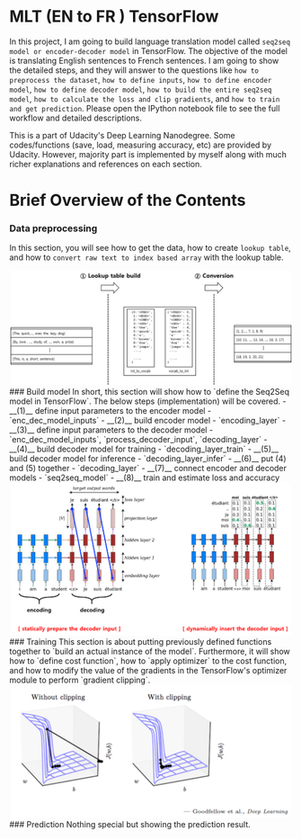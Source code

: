 # MLT (EN to FR ) TensorFlow

In this project, I am going to build language translation model called `seq2seq model or encoder-decoder model` in TensorFlow. The objective of the model is translating English sentences to French sentences. I am going to show the detailed steps, and they will answer to the questions like `how to preprocess the dataset`, `how to define inputs`, `how to define encoder model`, `how to define decoder model`, `how to build the entire seq2seq model`, `how to calculate the loss and clip gradients`, and `how to train and get prediction`. Please open the IPython notebook file to see the full workflow and detailed descriptions.

This is a part of Udacity's Deep Learning Nanodegree. Some codes/functions (save, load, measuring accuracy, etc) are provided by Udacity. However, majority part is implemented by myself along with much richer explanations and references on each section.

# Brief Overview of the Contents
### Data preprocessing
In this section, you will see how to get the data, how to create `lookup table`, and how to `convert raw text to index based array` with the lookup table.
<div style="text-align:center;">
  <img src='./conversion.png' alt='Drawing' width='500px'>
</div>
### Build model
In short, this section will show how to `define the Seq2Seq model in TensorFlow`. The below steps (implementation) will be covered.
- __(1)__ define input parameters to the encoder model
  - `enc_dec_model_inputs`
- __(2)__ build encoder model
  - `encoding_layer`
- __(3)__ define input parameters to the decoder model
  - `enc_dec_model_inputs`, `process_decoder_input`, `decoding_layer`
- __(4)__ build decoder model for training
  - `decoding_layer_train`
- __(5)__ build decoder model for inference
  - `decoding_layer_infer`
- __(6)__ put (4) and (5) together
  - `decoding_layer`
- __(7)__ connect encoder and decoder models
  - `seq2seq_model`
- __(8)__ train and estimate loss and accuracy
<div style="text-align:center;">
  <img src="./decoder_shift.png" style="width:500px;"/>
</div>
### Training
This section is about putting previously defined functions together to `build an actual instance of the model`. Furthermore, it will show how to `define cost function`, how to `apply optimizer` to the cost function, and how to modify the value of the gradients in the TensorFlow's optimizer module to perform `gradient clipping`.
<div style="text-align:center;">
  <img src="./gradient_clipping.png" style="width:500px;"/>
</div>
### Prediction
Nothing special but showing the prediction result.

